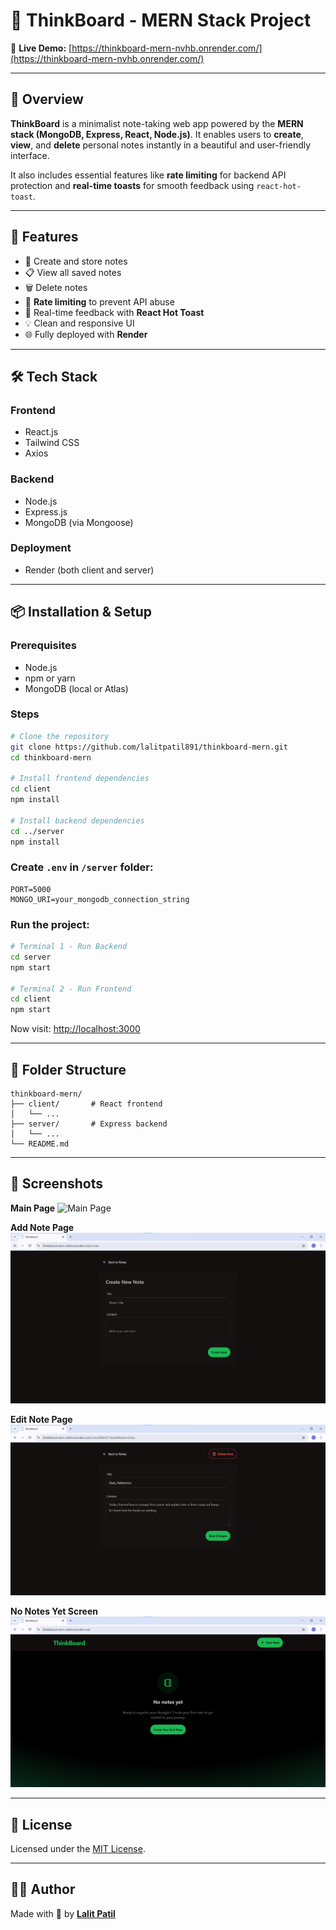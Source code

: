 # 🧠 ThinkBoard - MERN Stack Project

🔗 **Live Demo:** [https://thinkboard-mern-nvhb.onrender.com/](https://thinkboard-mern-nvhb.onrender.com/)  

---

## 📌 Overview

**ThinkBoard** is a minimalist note-taking web app powered by the **MERN stack (MongoDB, Express, React, Node.js)**. It enables users to **create**, **view**, and **delete** personal notes instantly in a beautiful and user-friendly interface.

It also includes essential features like **rate limiting** for backend API protection and **real-time toasts** for smooth feedback using `react-hot-toast`.

---

## 🚀 Features

- 📝 Create and store notes
- 📋 View all saved notes
- 🗑️ Delete notes
- 🔐 **Rate limiting** to prevent API abuse
- 🔔 Real-time feedback with **React Hot Toast**
- 💡 Clean and responsive UI
- 🌐 Fully deployed with **Render**

---

## 🛠️ Tech Stack

### **Frontend**
- React.js
- Tailwind CSS
- Axios

### **Backend**
- Node.js
- Express.js
- MongoDB (via Mongoose)

### **Deployment**
- Render (both client and server)

---

## 📦 Installation & Setup

### Prerequisites
- Node.js
- npm or yarn
- MongoDB (local or Atlas)

### Steps

```bash
# Clone the repository
git clone https://github.com/lalitpatil891/thinkboard-mern.git
cd thinkboard-mern

# Install frontend dependencies
cd client
npm install

# Install backend dependencies
cd ../server
npm install
````

### Create `.env` in `/server` folder:

```env
PORT=5000
MONGO_URI=your_mongodb_connection_string
```

### Run the project:

```bash
# Terminal 1 - Run Backend
cd server
npm start

# Terminal 2 - Run Frontend
cd client
npm start
```

Now visit: [http://localhost:3000](http://localhost:3000)

---

## 📁 Folder Structure

```
thinkboard-mern/
├── client/       # React frontend
│   └── ...       
├── server/       # Express backend
│   └── ...
└── README.md
```

---

## 📸 Screenshots

**Main Page**
![Main Page](https://github.com/lalitpatil891/thinkboard-mern/blob/main/sc/main-page.pngs)

**Add Note Page**
![Add Note Page](https://github.com/lalitpatil891/thinkboard-mern/blob/main/sc/add-note-page.png)

**Edit Note Page**
![Edit Note Page](https://github.com/lalitpatil891/thinkboard-mern/blob/main/sc/edit-page.png)

**No Notes Yet Screen**
![No Note Yet](http://github.com/lalitpatil891/thinkboard-mern/blob/main/sc/no-note-yet.png)


---

## 📄 License

Licensed under the [MIT License](LICENSE).

---

## 👨‍💻 Author

Made with 💙 by **[Lalit Patil](https://github.com/lalitpatil891)**

```
